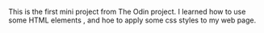 This is the first mini project from The Odin project. I learned how to use some HTML elements , and hoe to apply some css styles to my web page.
